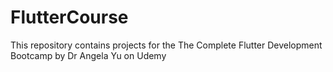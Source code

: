 # FlutterCourse
This repository contains projects for the The Complete Flutter Development Bootcamp by Dr Angela Yu on Udemy
